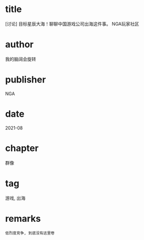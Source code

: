 # title
[讨论] 目标星辰大海！聊聊中国游戏公司出海这件事。 NGA玩家社区

# author
我的脑阔会旋转

# publisher
NGA

# date
2021-08

# chapter
群像

# tag
游戏, 出海

# remarks
`低烈度竞争, 到底没有这里卷`
